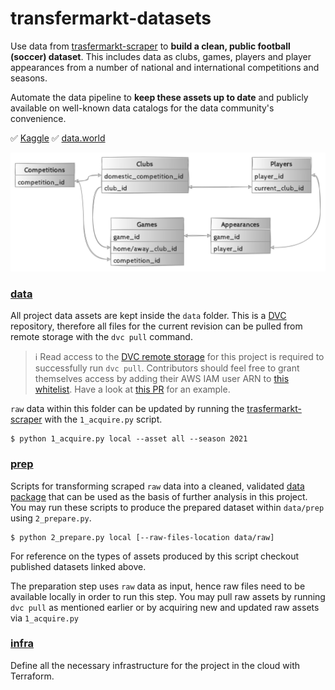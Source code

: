 # transfermarkt-datasets
Use data from [trasfermarkt-scraper](https://github.com/dcaribou/transfermarkt-scraper) to **build a clean, public football (soccer) dataset**. This includes data as clubs, games, players and player appearances from a number of national and international competitions and seasons.

Automate the data pipeline to **keep these assets up to date** and publicly available on well-known data catalogs for the data community's convenience.

:white_check_mark: [Kaggle](https://www.kaggle.com/davidcariboo/player-scores) :white_check_mark: [data.world](https://data.world/dcereijo/player-scores)

![diagram](https://github.com/dcaribou/transfermarkt-datasets/blob/master/diagram.png?raw=true)

### [data](data)
All project data assets are kept inside the `data` folder. This is a [DVC](https://dvc.org/) repository, therefore all files for the current revision can be pulled from remote storage with the `dvc pull` command.

> :information_source: Read access to the [DVC remote storage](https://dvc.org/doc/command-reference/remote#description) for this project is required to successfully run `dvc pull`. Contributors should feel free to grant themselves access by adding their AWS IAM user ARN to [this whitelist](https://github.com/dcaribou/transfermarkt-datasets/blob/6b6dd6572f582b2c40039913a65ba99d10fd1f44/infra/main.tf#L16). Have a look at [this PR](https://github.com/dcaribou/transfermarkt-datasets/pull/47/files) for an example.

`raw` data within this folder can be updated by running the [trasfermarkt-scraper](https://github.com/dcaribou/transfermarkt-scraper) with the `1_acquire.py` script.
```console
$ python 1_acquire.py local --asset all --season 2021
```

### [prep](prep)
Scripts for transforming scraped `raw` data into a cleaned, validated [data package](https://specs.frictionlessdata.io/) that can be used as the basis of further analysis in this project. You may run these scripts to produce the prepared dataset within `data/prep` using `2_prepare.py`.
```console
$ python 2_prepare.py local [--raw-files-location data/raw]
```
For reference on the types of assets produced by this script checkout published datasets linked above.

The preparation step uses `raw` data as input, hence raw files need to be available locally in order to run this step. You may pull raw assets by running `dvc pull` as mentioned earlier or by acquiring new and updated raw assets via `1_acquire.py` 

### [infra](infra)
Define all the necessary infrastructure for the project in the cloud with Terraform.

